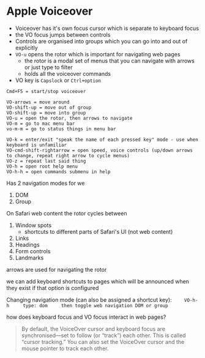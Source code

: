# Apple Voiceover

- Voiceover has it's own focus cursor which is separate to keyboard focus
- the VO focus jumps between controls
- Controls are organised into groups which you can go into and out of explicitly
- `VO-u` opens the rotor which is important for navigating web pages
    - the rotor is a modal set of menus that you can navigate with arrows or
      just type to filter
    - holds all the voiceover commands
- VO key is `Capslock` or `Ctrl+option`

```
Cmd+F5 = start/stop voiceover

VO-arrows = move around
VO-shift-up = move out of group
VO-shift-up = move into group
VO-u = open the rotor, then arrows to navigate
VO-m = go to mac menu bar
vo-m-m = go to status things in menu bar

VO-k = enter/exit "speak the name of each pressed key" mode - use when keyboard is unfamiliar
VO-cmd-shift-rightarrow = open speed, voice controls (up/down arrows to change, repeat right arrow to cycle menus)
VO-z = repeat last said thing
VO-h = open root help menu
VO-h-h = open commands submenu in help
```

Has 2 navigation modes for we

1. DOM
2. Group

On Safari web content the rotor cycles between

1. Window spots
    - shortcuts to different parts of Safari's UI (not web content)
2. Links
3. Headings
4. Form controls
5. Landmarks

arrows are used for navigating the rotor

we can add keyboard shortcuts to pages which will be announced when they exist
if that option is configured

Changing navigation mode (can also be assigned a shortcut key):
`     VO-h-h     type: dom     then toggle web navigation DOM or group     `

how does keyboard focus and VO focus interact in web pages?

> By default, the VoiceOver cursor and keyboard focus are synchronised—set to
> follow (or “track”) each other. This is called “cursor tracking.” You can also
> set the VoiceOver cursor and the mouse pointer to track each other.

